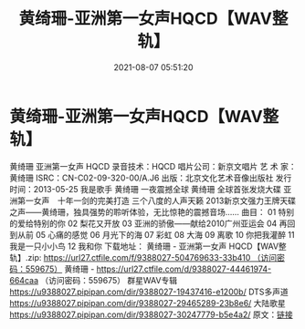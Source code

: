 ﻿---
title: 黄绮珊-亚洲第一女声HQCD【WAV整轨】
date: 2021-08-07 05:51:20
categories: WAV车载音乐、镜像
tags: 华语中文
---
# 黄绮珊-亚洲第一女声HQCD【WAV整轨】

黄绮珊 亚洲第一女声 HQCD
录音技术：HQCD
唱片公司：新京文唱片
艺 术 家：黄绮珊
ISRC：CN-C02-09-320-00/A.J6
出版：北京文化艺术音像出版社
发行时间：2013-05-25
我是歌手 黄绮珊 一夜震撼全球
黄绮珊 全球首张发烧大碟
亚洲第一女声　十年一剑的完美打造
三个八度的人声天籁
2013新京文强力王牌天碟之声——黄绮珊，独具强势的聆听体验，无比惊艳的震撼音场……
曲目：
01 特别的爱给特别的你
02 梨花又开放
03 亚洲的骄傲——献给2010广州亚运会
04 再回到从前
05 心痛的感觉
06 月光下的海
07 彩虹
08 大海
09 离歌
10 你把我灌醉
11 我是一只小小鸟
12 我和你
下载地址：
黄绮珊 - 亚洲第一女声 HQCD【WAV整轨】.zip: https://url27.ctfile.com/f/9388027-504769633-33b410 （访问密码：559675）
黄绮珊 -
https://url27.ctfile.com/d/9388027-44461974-664caa
（访问密码：559675）
群星WAV专辑
https://u9388027.pipipan.com/dir/9388027-19437416-e1200b/
DTS多声道
https://u9388027.pipipan.com/dir/9388027-29465289-23b8e6/
大陆歌星
https://u9388027.pipipan.com/dir/9388027-30247779-b5e4a2/
原文：[链接](https://blog.sina.com.cn/s/blog_1647c7e7601030t8a.html)